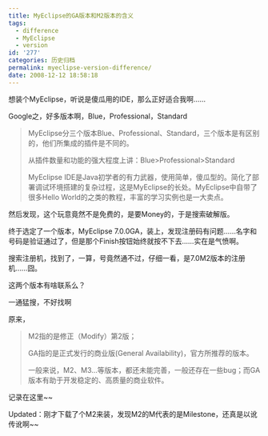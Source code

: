 ```yaml
---
title: MyEclipse的GA版本和M2版本的含义
tags:
  - difference
  - MyEclipse
  - version
id: '277'
categories: 历史归档
permalink: myeclipse-version-difference/
date: 2008-12-12 18:58:18
---
```


想装个MyEclipse，听说是傻瓜用的IDE，那么正好适合我啊……
<!-- more -->
Google之，好多版本啊，Blue，Professional，Standard

> MyEclipse分三个版本Blue、Professional、Standard，三个版本是有区别的，他们所集成的插件是不同的。
>  
> 从插件数量和功能的强大程度上讲：Blue>Professional>Standard
>  
> MyEclipse IDE是Java初学者的有力武器，使用简单，傻瓜型的。简化了部署调试环境搭建的复杂过程，这是MyEclipse的长处。MyEclipse中自带了很多Hello World的之类的教程，丰富的学习实例也是一大卖点。

然后发现，这个玩意竟然不是免费的，是要Money的，于是搜索破解版。

终于选定了一个版本，MyEclipse 7.0.0GA，装上，发现注册码有问题……名字和号码是验证通过了，但是那个Finish按钮始终就按不下去……实在是气愤啊。

搜索注册机，找到了，一算，号竟然通不过，仔细一看，是7.0M2版本的注册机……囧。

这两个版本有啥联系么？

一通猛搜，不好找啊

原来，

> M2指的是修正（Modify）第2版；
> 
> GA指的是正式发行的商业版(General Availability)，官方所推荐的版本。
> 
> 一般来说，M2、M3...等版本，都还未能完善，一般还存在一些bug；而GA版本有助于开发稳定的、高质量的商业软件。 

记录在这里~~

Updated：刚才下载了个M2来装，发现M2的M代表的是Milestone，还真是以讹传讹啊~~